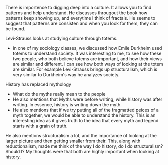 There is importence to digging deep into a culture.  It allows you to find patterns and help understand.  He discusses througout the book how patterns keep showing up, and everytime I think of fractals. He seems to suggest that patterns are consisten and when you look for them, they can be found.
  
Levi-Strauss looks at studying culture through totems. 
   * in one of my sociology classes, we discussed how Emile Durkheim used totems to understand society.  It was interesting to me, to see how these two people, who both believe totems are important, and how their views are similar and different.  I can see how both ways of looking at the totem are similar. For example Levi-Strauss brings up structuralism, which is very similar to Durkheim's way he analyzes society.
    
History has replaced mythology
  * What do the myths really mean to the people
  * He also mentions that Myths were before writing, while history was after writing.  In essence, history is writing down the myth.  
  * He also mentions that if we try putting all of the fragmatted peices of a myth together, we would be able to understand the history.  This is an interesting idea as it gives truth to the idea that every myth and legend starts with a grain of truth.
  
He also mentions structuralism a lot, and the importance of looking at the larger picture and then getting smaller from their. This, along with reductionalism, made me think of the way I do history, do I do structuralism? Should I? My thoughts were that both are highly important when looking at history.


  
